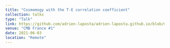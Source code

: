```yaml
---
title: "Cosmomogy with the T-E correlation coefficient"
collection: talks
type: "Talk"
link: https://github.com/adrien-laposta/adrien-laposta.github.io/blob/master/files/2106_cmbfrance.pdf
venue: "CMB France #1"
date: 2021-06-03
location: "Remote"
---
```

